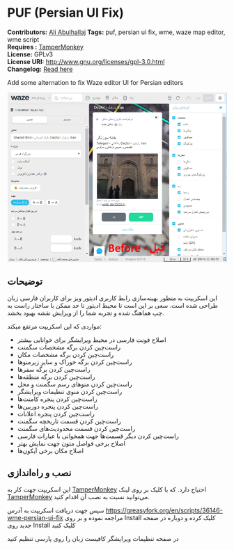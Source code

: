 # PUF (Persian UI Fix) #
**Contributors:** [Ali Abulhallaj](http://google.com/+AliAbulhallaj)
**Tags:** puf, persian ui fix, wme, waze map editor, wme script  
**Requires :** [TamperMonkey](https://tampermonkey.net/)  
**License:** GPLv3  
**License URI:** http://www.gnu.org/licenses/gpl-3.0.html  
**Changelog:** [Read here](changelog.md)

Add some alternation to fix Waze editor UI for Persian editors  

![PUF Before & After](resource/graphic/PUF_Before-After.gif)

## توضیحات ##

این اسکریپت به منظور بهینه‌سازی رابط کاربری ادیتور ویز برای کاربران فارسی زبان طراحی شده است. سعی بر این است تا محیط ادیتور تا حد ممکن با ساختار راست به چپ هماهنگ شده و تجربه شما را از ویرایش نقشه بهبود بخشد.

مواردی که این اسکریپت مرتفع میکند:

- اصلاح فونت فارسی در محیط ویرایشگر برای خوانایی بیشتر
- راست‌چین کردن برگه مشخصات سگمنت
- راست‌چین کردن برگه مشخصات مکان
- راست‌چین کردن برگه خوراک و سایر زیرمنوها
- راست‌چین کردن برگه سفرها
- راست‌چین کردن برگه منطقه‌ها
- راست‌چین کردن منوهای رسم سگمنت و محل
- راست‌چین کردن منوی تنظیمات ویرایشگر
- راست‌چین کردن پنجره کامنت‌ها
- راست‌چین کردن پنجره دوربین‌ها
- راست‌چین کردن پنجره اعلانات
- راست‌چین کردن قسمت تاریخچه سگمنت
- راست‌چین کردن قسمت محدودیت‌های سگمنت
- راست‌چین کردن دیگر قسمت‌ها جهت همخوانی با عبارات فارسی
- اصلاح برخی فواصل متون جهت نمایش بهتر
- اصلاح مکان برخی آیکون‌ها

## نصب و راه‌اندازی ##
این اسکریپت جهت کار به [TamperMonkey](https://tampermonkey.net/) احتیاج دارد. که با کلیک بر روی لینک [TamperMonkey](https://tampermonkey.net/) می‌توانید نسبت به نصب آن اقدام کنید.

سپس جهت دریافت اسکریپت به آدرس 
https://greasyfork.org/en/scripts/36146-wme-persian-ui-fix
مراجعه نموده و بر روی Install کلیک کرده و دوباره در صفحه جدید روی Install کلیک کنید

در صفحه تنظیمات ویرایشگر کافیست زبان را روی پارسی تنظیم کنید
